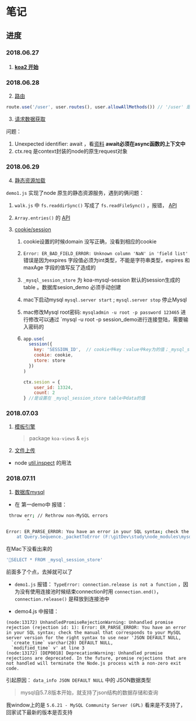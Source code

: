 # 笔记

## 进度

### 2018.06.27

1.  #### [koa2 开始](https://chenshenhai.github.io/koa2-note/note/start/quick.html)

### 2018.06.28

2. [路由](https://chenshenhai.github.io/koa2-note/note/route/koa-router.html)

```js
route.use('/user', user.routes(), user.allowAllMethods()) // '/user' 是prefix 前缀
```



3. [请求数据获取](https://chenshenhai.github.io/koa2-note/note/request/get.html)

问题：

1. Unexpected identifier: await ，看[资料](https://cnodejs.org/topic/5640b80d3a6aa72c5e0030b6) **await必须在async函数的上下文中**
2. ctx.req 是context封装的node的原生request对象





### 2018.06.29

4. [静态资源加载](https://chenshenhai.github.io/koa2-note/note/static/server.html)

`demo1.js` 实现了node 原生的静态资源服务，遇到的俩问题：

1. `walk.js` 中 `fs.readdirSync()` 写成了 `fs.readFileSync()` ，报错， [API](http://nodejs.cn/api/fs.html)
2. `Array.entries()` 的 [API](http://www.runoob.com/jsref/jsref-entries.html) 





5. [cookie/session](https://chenshenhai.github.io/koa2-note/note/cookie/info.html) 
   1. cookie设置的时候domain 没写正确，没看到相应的cookie

   2. `Error: ER_BAD_FIELD_ERROR: Unknown column 'NaN' in 'field list'`   错误是因为expires 字段值必须为int类型，不能是字符串类型，expires 和 maxAge 字段的值写反了造成的

   3. `_mysql_session_store`  为 koa-mysql-session 默认的session生成的table 。数据库sesion_demo 必须手动创建

   4. mac下启动mysql `mysql.server start`   ;   `mysql.server stop`  停止Mysql

   5. mac修改Mysql root密码: ` mysqladmin -u root -p password 123465 ` 进行修改可以通过 `mysql -u root -p session_demo进行连接登陆，需要输入密码的

   6. ```js
      app.use(
        session({
          key: 'SESSION_ID',  // cookie中key：value中key为的值；_mysql_session_store 数据表中id值为key：value的组合值
          cookie: cookie,
          store: store
        })
      )

      ctx.sesion = {
          user_id: 13324,
          count: 2
      } //是设置在 _mysql_session_store table中data的值
      ```




### 2018.07.03

1. [模板引擎](https://chenshenhai.github.io/koa2-note/note/template/add.html) 

   > package `koa-views`  & `ejs` 



2. [文件上传](https://chenshenhai.github.io/koa2-note/note/upload/busboy.html) 

+ node [util.inspect](https://www.zhihu.com/question/34776469#answer-27551087) 的用法





### 2018.07.11

1. [数据库mysql](https://chenshenhai.github.io/koa2-note/note/mysql/info.html)

* 在 第一demo中 报错：

```bash
 throw err; // Rethrow non-MySQL errors
        ^

Error: ER_PARSE_ERROR: You have an error in your SQL syntax; check the manual that corresponds to your MySQL server version for the right syntax to use near SELECT * FROM _mysql_session_store' at line 1
    at Query.Sequence._packetToError (F:\gitDev\study\node_modules\mysql\lib\protocol\sequences\Sequence.js:52:14)
```

在Mac下没看出来的

```sql
'SELECT * FROM _mysql_session_store'
```

前面多了个点，去掉就可以了

* `demo1.js` 报错： `TypeError: connection.release is not a function`  ，因为没有使用连接池时候结束connection时用 `connection.end()`，`connection.release()` 是释放到连接池中



* demo4.js 中报错：

```shell
(node:13172) UnhandledPromiseRejectionWarning: Unhandled promise rejection (rejection id: 1): Error: ER_PARSE_ERROR: You have an error in your SQL syntax; check the manual that corresponds to your MySQL server version for the right syntax to use near 'JSON DEFAULT NULL,
  `create_time` varchar(20) DEFAULT NULL,
  `modified_time` v' at line 3
(node:13172) [DEP0018] DeprecationWarning: Unhandled promise rejections are deprecated. In the future, promise rejections that are not handled will terminate the Node.js process with a non-zero exit code.
```

引起原因：  `data_info JSON DEFAULT NULL` 中的 JSON数据类型

> mysql自5.7.8版本开始，就支持了json结构的数据存储和查询 

我window上的是 `5.6.21 - MySQL Community Server (GPL)` 看来是不支持了，回家试下最新的版本是否支持